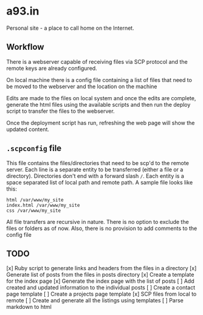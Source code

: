 # a93.in

Personal site - a place to call home on the Internet.

## Workflow
There is a webserver capable of receiving files via SCP protocol and the 
remote keys are already configured.

On local machine there is a config file containing a list of files that need 
to be moved to the webserver and the location on the machine

Edits are made to the files on local system and once the edits are complete, 
generate the html files using the available scripts and then run the deploy 
script to transfer the files to the webserver.

Once the deployment script has run, refreshing the web page will show the 
updated content.

## `.scpconfig` file
This file contains the files/directories that need to be scp'd to the remote 
server. Each line is a separate entity to be transferred (either a file or a 
directory). Directories don't end with a forward slash `/`. Each entity is a 
space separated list of local path and remote path. A sample file looks like
this:
```
html /var/www/my_site
index.html /var/www/my_site
css /var/www/my_site
```
All file transfers are recursive in nature. There is no option to exclude the 
files or folders as of now. Also, there is no provision to add comments to the 
config file

## TODO
[x] Ruby script to generate links and headers from the files in a directory
[x] Generate list of posts from the files in posts directory
[x] Create a template for the index page
[x] Generate the index page with the list of posts
[ ] Add created and updated information to the individual posts
[ ] Create a contact page template
[ ] Create a projects page template
[x] SCP files from local to remote
[ ] Create and generate all the listings using templates
[ ] Parse markdown to html
